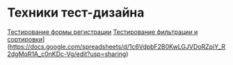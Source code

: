 # Техники тест-дизайна
[Тестирование формы регистрации](https://docs.google.com/spreadsheets/d/14pinozRwEXe96-0H1Trz8aQXBwJB2zP_cDxto2Oxwuk/edit?gid=0#gid=0)
[Тестирование фильтрации и сортировки]([)](https://docs.google.com/spreadsheets/d/1c6VdpbF2B0KwLGJVDoRZpiY_R2dgMqR1A_c0nKDc-Vg/edit?usp=sharing)
